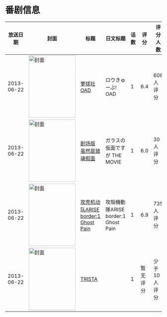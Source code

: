 # 番剧信息

|放送日期|封面|标题|日文标题|话数|评分|评分人数|
|---|---|---|---|---|---|---|
|2013-06-22|<img src="https://lain.bgm.tv/pic/cover/c/11/9d/66523_woACw.jpg" alt="封面" style="width:150px;height:200px;object-fit:cover;">|[萝球社 OAD](https://bangumi.tv/subject/66523)|ロウきゅーぶ! OAD|1|6.4|608人评分|
|2013-06-22|<img src="https://lain.bgm.tv/pic/cover/c/24/e0/81145_y6O99.jpg" alt="封面" style="width:150px;height:200px;object-fit:cover;">|[剧场版 虽然是玻璃假面](https://bangumi.tv/subject/81145)|ガラスの仮面ですが THE MOVIE|1|6.0|30人评分|
|2013-06-22|<img src="https://lain.bgm.tv/pic/cover/c/6e/55/61498_5oWUa.jpg" alt="封面" style="width:150px;height:200px;object-fit:cover;">|[攻壳机动队ARISE border:1 Ghost Pain](https://bangumi.tv/subject/61498)|攻殻機動隊ARISE border:1 Ghost Pain|1|6.9|735人评分|
|2013-06-22|<img src="https://lain.bgm.tv/pic/cover/c/24/d4/76370_jNi9r.jpg" alt="封面" style="width:150px;height:200px;object-fit:cover;">|[TRISTA](https://bangumi.tv/subject/76370)||1|暂无评分|少于10人评分|
